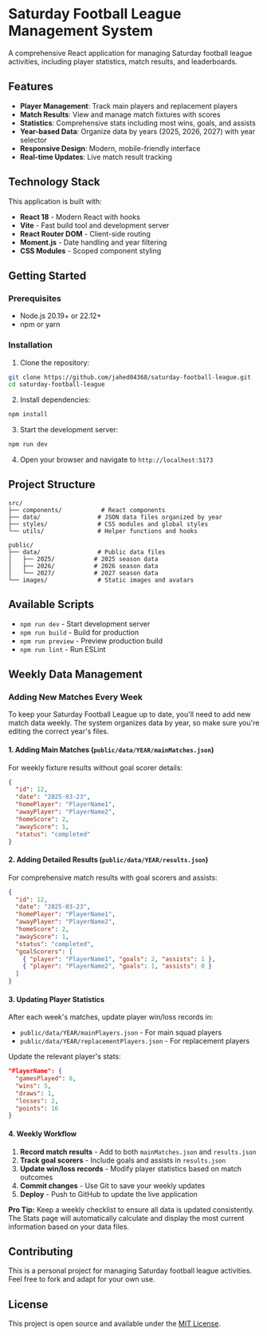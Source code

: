 # Saturday Football League Management System

A comprehensive React application for managing Saturday football league activities, including player statistics, match results, and leaderboards.

## Features

- **Player Management**: Track main players and replacement players
- **Match Results**: View and manage match fixtures with scores
- **Statistics**: Comprehensive stats including most wins, goals, and assists
- **Year-based Data**: Organize data by years (2025, 2026, 2027) with year selector
- **Responsive Design**: Modern, mobile-friendly interface
- **Real-time Updates**: Live match result tracking

## Technology Stack

This application is built with:
- **React 18** - Modern React with hooks
- **Vite** - Fast build tool and development server
- **React Router DOM** - Client-side routing
- **Moment.js** - Date handling and year filtering
- **CSS Modules** - Scoped component styling

## Getting Started

### Prerequisites
- Node.js 20.19+ or 22.12+
- npm or yarn

### Installation

1. Clone the repository:
```bash
git clone https://github.com/jahed04368/saturday-football-league.git
cd saturday-football-league
```

2. Install dependencies:
```bash
npm install
```

3. Start the development server:
```bash
npm run dev
```

4. Open your browser and navigate to `http://localhost:5173`

## Project Structure

```
src/
├── components/           # React components
├── data/                # JSON data files organized by year
├── styles/              # CSS modules and global styles
└── utils/               # Helper functions and hooks

public/
├── data/                # Public data files
│   ├── 2025/           # 2025 season data
│   ├── 2026/           # 2026 season data
│   └── 2027/           # 2027 season data
└── images/              # Static images and avatars
```

## Available Scripts

- `npm run dev` - Start development server
- `npm run build` - Build for production
- `npm run preview` - Preview production build
- `npm run lint` - Run ESLint

## Weekly Data Management

### Adding New Matches Every Week

To keep your Saturday Football League up to date, you'll need to add new match data weekly. The system organizes data by year, so make sure you're editing the correct year's files.

#### 1. **Adding Main Matches** (`public/data/YEAR/mainMatches.json`)
For weekly fixture results without goal scorer details:
```json
{
  "id": 12,
  "date": "2025-03-23",
  "homePlayer": "PlayerName1",
  "awayPlayer": "PlayerName2", 
  "homeScore": 2,
  "awayScore": 1,
  "status": "completed"
}
```

#### 2. **Adding Detailed Results** (`public/data/YEAR/results.json`)
For comprehensive match results with goal scorers and assists:
```json
{
  "id": 12,
  "date": "2025-03-23",
  "homePlayer": "PlayerName1",
  "awayPlayer": "PlayerName2",
  "homeScore": 2,
  "awayScore": 1,
  "status": "completed",
  "goalScorers": [
    { "player": "PlayerName1", "goals": 2, "assists": 1 },
    { "player": "PlayerName2", "goals": 1, "assists": 0 }
  ]
}
```

#### 3. **Updating Player Statistics**
After each week's matches, update player win/loss records in:
- `public/data/YEAR/mainPlayers.json` - For main squad players
- `public/data/YEAR/replacementPlayers.json` - For replacement players

Update the relevant player's stats:
```json
"PlayerName": {
  "gamesPlayed": 8,
  "wins": 5,
  "draws": 1,
  "losses": 2,
  "points": 16
}
```

#### 4. **Weekly Workflow**
1. **Record match results** - Add to both `mainMatches.json` and `results.json`
2. **Track goal scorers** - Include goals and assists in `results.json`
3. **Update win/loss records** - Modify player statistics based on match outcomes
4. **Commit changes** - Use Git to save your weekly updates
5. **Deploy** - Push to GitHub to update the live application

**Pro Tip:** Keep a weekly checklist to ensure all data is updated consistently. The Stats page will automatically calculate and display the most current information based on your data files.

## Contributing

This is a personal project for managing Saturday football league activities. Feel free to fork and adapt for your own use.

## License

This project is open source and available under the [MIT License](LICENSE).
